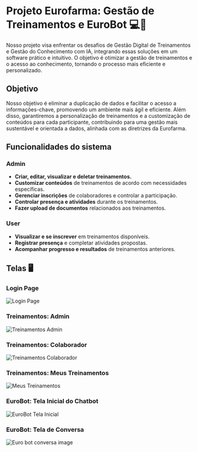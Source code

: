 # Projeto Eurofarma: Gestão de Treinamentos e EuroBot 💻🧬

Nosso projeto visa enfrentar os desafios de Gestão Digital de Treinamentos e Gestão do Conhecimento com IA, integrando essas soluções em um software prático e intuitivo. O objetivo é otimizar a gestão de treinamentos e o acesso ao conhecimento, tornando o processo mais eficiente e personalizado.

## Objetivo

Nosso objetivo é eliminar a duplicação de dados e facilitar o acesso a informações-chave, promovendo um ambiente mais ágil e eficiente. Além disso, garantiremos a personalização de treinamentos e a customização de conteúdos para cada participante, contribuindo para uma gestão mais sustentável e orientada a dados, alinhada com as diretrizes da Eurofarma.

## Funcionalidades do sistema

### Admin
- **Criar, editar, visualizar e deletar treinamentos.**
- **Customizar conteúdos** de treinamentos de acordo com necessidades específicas.
- **Gerenciar inscrições** de colaboradores e controlar a participação.
- **Controlar presença e atividades** durante os treinamentos.
- **Fazer upload de documentos** relacionados aos treinamentos.

### User
- **Visualizar e se inscrever** em treinamentos disponíveis.
- **Registrar presença** e completar atividades propostas.
- **Acompanhar progresso e resultados** de treinamentos anteriores.

## Telas 🖥️

### Login Page
![Login Page](https://github.com/user-attachments/assets/c1936032-fb63-4711-97d4-a71f39fe7aa3)

### Treinamentos: Admin
![Treinamentos Admin](https://github.com/user-attachments/assets/5d3874cb-15eb-47ee-98d7-e9d31d2f7d26)

### Treinamentos: Colaborador
![Treinamentos Colaborador](https://github.com/user-attachments/assets/c8faa23f-7768-40ce-a60d-215439bc1c78)

### Treinamentos: Meus Treinamentos
![Meus Treinamentos](https://github.com/user-attachments/assets/abde1241-dfee-496e-87e3-cdeac480e904)

### EuroBot: Tela Inicial do Chatbot
![EuroBot Tela Inicial](https://github.com/user-attachments/assets/56662567-5d5e-488d-b378-60fb4ab8b999)

### EuroBot: Tela de Conversa
![Euro bot conversa image](https://github.com/user-attachments/assets/ead8966b-321e-42fe-9c20-0958436bb861)

